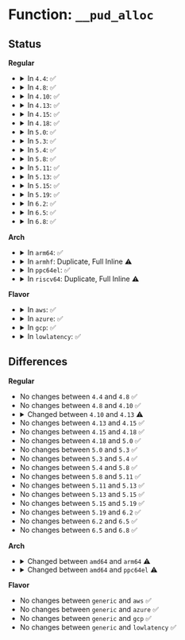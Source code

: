 # Function: <code>__pud_alloc</code>

## Status
<b>Regular</b>
<ul>
<li>
<details>
<summary>In <code>4.4</code>: ✅</summary>

```c
int __pud_alloc(struct mm_struct *mm, pgd_t *pgd, long unsigned int address);
```

**Collision:** Unique Global

**Inline:** No

**Transformation:** False

**Instances:**

```
In mm/memory.c (ffffffff811be9c0)
Location: mm/memory.c:3475
Inline: False
Direct callers:
  - arch/x86/kernel/tboot.c:tboot_late_init
  - mm/memory.c:handle_mm_fault
  - mm/memory.c:remap_pfn_range
  - mm/memory.c:copy_page_range
  - mm/memory.c:__get_locked_pte
  - mm/mremap.c:move_page_tables
  - mm/hugetlb.c:huge_pte_alloc
  - mm/userfaultfd.c:mm_alloc_pmd
```
**Symbols:**

```
ffffffff811be9c0-ffffffff811bea9c: __pud_alloc (STB_GLOBAL)
```
</details>
</li>
<li>
<details>
<summary>In <code>4.8</code>: ✅</summary>

```c
int __pud_alloc(struct mm_struct *mm, pgd_t *pgd, long unsigned int address);
```

**Collision:** Unique Global

**Inline:** No

**Transformation:** False

**Instances:**

```
In mm/memory.c (ffffffff811da7e0)
Location: mm/memory.c:3670
Inline: False
Direct callers:
  - arch/x86/kernel/tboot.c:tboot_late_init
  - mm/memory.c:handle_mm_fault
  - mm/memory.c:apply_to_page_range
  - mm/memory.c:remap_pfn_range
  - mm/memory.c:__get_locked_pte
  - mm/memory.c:copy_page_range
  - mm/mremap.c:move_page_tables
  - mm/hugetlb.c:huge_pte_alloc
  - mm/userfaultfd.c:mm_alloc_pmd
```
**Symbols:**

```
ffffffff811da7e0-ffffffff811da8d9: __pud_alloc (STB_GLOBAL)
```
</details>
</li>
<li>
<details>
<summary>In <code>4.10</code>: ✅</summary>

```c
int __pud_alloc(struct mm_struct *mm, pgd_t *pgd, long unsigned int address);
```

**Collision:** Unique Global

**Inline:** No

**Transformation:** False

**Instances:**

```
In mm/memory.c (ffffffff811ea350)
Location: mm/memory.c:3725
Inline: False
Direct callers:
  - arch/x86/kernel/tboot.c:tboot_late_init
  - mm/memory.c:handle_mm_fault
  - mm/memory.c:apply_to_page_range
  - mm/memory.c:remap_pfn_range
  - mm/memory.c:__get_locked_pte
  - mm/memory.c:copy_page_range
  - mm/mremap.c:move_page_tables
  - mm/hugetlb.c:huge_pte_alloc
  - mm/userfaultfd.c:mm_alloc_pmd
  - lib/ioremap.c:ioremap_page_range
```
**Symbols:**

```
ffffffff811ea350-ffffffff811ea449: __pud_alloc (STB_GLOBAL)
```
</details>
</li>
<li>
<details>
<summary>In <code>4.13</code>: ✅</summary>

```c
int __pud_alloc(struct mm_struct *mm, p4d_t *p4d, long unsigned int address);
```

**Collision:** Unique Global

**Inline:** No

**Transformation:** False

**Instances:**

```
In mm/memory.c (ffffffff811f53d0)
Location: mm/memory.c:3988
Inline: False
Direct callers:
  - mm/memory.c:__handle_mm_fault
  - mm/memory.c:apply_to_page_range
  - mm/memory.c:remap_pfn_range
  - mm/memory.c:__get_locked_pte
  - mm/memory.c:copy_page_range
  - mm/mremap.c:move_page_tables
  - mm/hugetlb.c:huge_pte_alloc
  - mm/userfaultfd.c:mm_alloc_pmd
  - lib/ioremap.c:ioremap_page_range
```
**Symbols:**

```
ffffffff811f53d0-ffffffff811f54ca: __pud_alloc (STB_GLOBAL)
```
</details>
</li>
<li>
<details>
<summary>In <code>4.15</code>: ✅</summary>

```c
int __pud_alloc(struct mm_struct *mm, p4d_t *p4d, long unsigned int address);
```

**Collision:** Unique Global

**Inline:** No

**Transformation:** False

**Instances:**

```
In mm/memory.c (ffffffff8120e290)
Location: mm/memory.c:4164
Inline: False
Direct callers:
  - mm/memory.c:__handle_mm_fault
  - mm/memory.c:apply_to_page_range
  - mm/memory.c:remap_pfn_range
  - mm/memory.c:__get_locked_pte
  - mm/memory.c:copy_page_range
  - mm/mremap.c:move_page_tables
  - mm/hugetlb.c:huge_pte_alloc
  - mm/userfaultfd.c:mm_alloc_pmd
  - lib/ioremap.c:ioremap_page_range
```
**Symbols:**

```
ffffffff8120e290-ffffffff8120e39d: __pud_alloc (STB_GLOBAL)
```
</details>
</li>
<li>
<details>
<summary>In <code>4.18</code>: ✅</summary>

```c
int __pud_alloc(struct mm_struct *mm, p4d_t *p4d, long unsigned int address);
```

**Collision:** Unique Global

**Inline:** No

**Transformation:** False

**Instances:**

```
In mm/memory.c (ffffffff8122ec90)
Location: mm/memory.c:4209
Inline: False
Direct callers:
  - arch/x86/kernel/tboot.c:tboot_late_init
  - mm/memory.c:__handle_mm_fault
  - mm/memory.c:apply_to_page_range
  - mm/memory.c:remap_pfn_range
  - mm/memory.c:__get_locked_pte
  - mm/memory.c:copy_page_range
  - mm/mremap.c:move_page_tables
  - mm/hugetlb.c:huge_pte_alloc
  - mm/userfaultfd.c:mm_alloc_pmd
  - lib/ioremap.c:ioremap_page_range
```
**Symbols:**

```
ffffffff8122ec90-ffffffff8122eda0: __pud_alloc (STB_GLOBAL)
```
</details>
</li>
<li>
<details>
<summary>In <code>5.0</code>: ✅</summary>

```c
int __pud_alloc(struct mm_struct *mm, p4d_t *p4d, long unsigned int address);
```

**Collision:** Unique Global

**Inline:** No

**Transformation:** False

**Instances:**

```
In mm/memory.c (ffffffff81241720)
Location: mm/memory.c:3999
Inline: False
Direct callers:
  - arch/x86/kernel/tboot.c:tboot_late_init
  - mm/memory.c:__handle_mm_fault
  - mm/memory.c:apply_to_page_range
  - mm/memory.c:remap_pfn_range
  - mm/memory.c:__get_locked_pte
  - mm/memory.c:copy_page_range
  - mm/mremap.c:move_page_tables
  - mm/hugetlb.c:huge_pte_alloc
  - mm/userfaultfd.c:mm_alloc_pmd
  - lib/ioremap.c:ioremap_page_range
```
**Symbols:**

```
ffffffff81241720-ffffffff81241830: __pud_alloc (STB_GLOBAL)
```
</details>
</li>
<li>
<details>
<summary>In <code>5.3</code>: ✅</summary>

```c
int __pud_alloc(struct mm_struct *mm, p4d_t *p4d, long unsigned int address);
```

**Collision:** Unique Global

**Inline:** No

**Transformation:** False

**Instances:**

```
In mm/memory.c (ffffffff812540a0)
Location: mm/memory.c:4048
Inline: False
Direct callers:
  - arch/x86/kernel/tboot.c:tboot_late_init
  - mm/memory.c:__handle_mm_fault
  - mm/memory.c:apply_to_page_range
  - mm/memory.c:remap_pfn_range
  - mm/memory.c:__get_locked_pte
  - mm/memory.c:copy_page_range
  - mm/mremap.c:move_page_tables
  - mm/hugetlb.c:huge_pte_alloc
  - mm/userfaultfd.c:mm_alloc_pmd
  - lib/ioremap.c:ioremap_pud_range
```
**Symbols:**

```
ffffffff812540a0-ffffffff812541aa: __pud_alloc (STB_GLOBAL)
```
</details>
</li>
<li>
<details>
<summary>In <code>5.4</code>: ✅</summary>

```c
int __pud_alloc(struct mm_struct *mm, p4d_t *p4d, long unsigned int address);
```

**Collision:** Unique Global

**Inline:** No

**Transformation:** False

**Instances:**

```
In mm/memory.c (ffffffff81262600)
Location: mm/memory.c:4073
Inline: False
Direct callers:
  - arch/x86/kernel/tboot.c:tboot_late_init
  - mm/memory.c:__handle_mm_fault
  - mm/memory.c:apply_to_page_range
  - mm/memory.c:remap_pfn_range
  - mm/memory.c:__get_locked_pte
  - mm/memory.c:copy_page_range
  - mm/mremap.c:move_page_tables
  - mm/hugetlb.c:huge_pte_alloc
  - mm/userfaultfd.c:mm_alloc_pmd
  - lib/ioremap.c:ioremap_pud_range
```
**Symbols:**

```
ffffffff81262600-ffffffff8126270a: __pud_alloc (STB_GLOBAL)
```
</details>
</li>
<li>
<details>
<summary>In <code>5.8</code>: ✅</summary>

```c
int __pud_alloc(struct mm_struct *mm, p4d_t *p4d, long unsigned int address);
```

**Collision:** Unique Global

**Inline:** No

**Transformation:** False

**Instances:**

```
In mm/memory.c (ffffffff81292500)
Location: mm/memory.c:4454
Inline: False
Direct callers:
  - arch/x86/kernel/tboot.c:map_tboot_page
  - arch/x86/platform/efi/efi_64.c:efi_alloc_page_tables
  - arch/x86/platform/uv/bios_uv.c:efi_uv1_memmap_phys_prolog
  - mm/memory.c:__handle_mm_fault
  - mm/memory.c:apply_to_p4d_range
  - mm/memory.c:remap_pfn_range
  - mm/memory.c:__get_locked_pte
  - mm/memory.c:copy_page_range
  - mm/vmalloc.c:vmap_p4d_range
  - mm/hugetlb.c:huge_pte_alloc
  - mm/userfaultfd.c:mm_alloc_pmd
  - lib/ioremap.c:ioremap_pud_range
```
**Symbols:**

```
ffffffff81292500-ffffffff8129260a: __pud_alloc (STB_GLOBAL)
```
</details>
</li>
<li>
<details>
<summary>In <code>5.11</code>: ✅</summary>

```c
int __pud_alloc(struct mm_struct *mm, p4d_t *p4d, long unsigned int address);
```

**Collision:** Unique Global

**Inline:** No

**Transformation:** False

**Instances:**

```
In mm/memory.c (ffffffff8129cdb0)
Location: mm/memory.c:4677
Inline: False
Direct callers:
  - arch/x86/kernel/tboot.c:map_tboot_page
  - arch/x86/mm/init_64.c:preallocate_vmalloc_pages
  - arch/x86/platform/efi/efi_64.c:efi_alloc_page_tables
  - mm/memory.c:__handle_mm_fault
  - mm/memory.c:__apply_to_page_range
  - mm/memory.c:remap_pfn_range
  - mm/memory.c:__get_locked_pte
  - mm/memory.c:copy_p4d_range
  - mm/vmalloc.c:vmap_p4d_range
  - mm/ioremap.c:ioremap_page_range
  - mm/hugetlb.c:huge_pte_alloc
  - mm/userfaultfd.c:mm_alloc_pmd
```
**Symbols:**

```
ffffffff8129cdb0-ffffffff8129ceba: __pud_alloc (STB_GLOBAL)
```
</details>
</li>
<li>
<details>
<summary>In <code>5.13</code>: ✅</summary>

```c
int __pud_alloc(struct mm_struct *mm, p4d_t *p4d, long unsigned int address);
```

**Collision:** Unique Global

**Inline:** No

**Transformation:** False

**Instances:**

```
In mm/memory.c (ffffffff812a2490)
Location: mm/memory.c:4704
Inline: False
Direct callers:
  - arch/x86/kernel/tboot.c:map_tboot_page
  - arch/x86/mm/init_64.c:preallocate_vmalloc_pages
  - arch/x86/platform/efi/efi_64.c:efi_alloc_page_tables
  - mm/memory.c:__handle_mm_fault
  - mm/memory.c:apply_to_pud_range
  - mm/memory.c:remap_pfn_range_notrack
  - mm/memory.c:__get_locked_pte
  - mm/memory.c:copy_p4d_range
  - mm/vmalloc.c:vmap_pages_pud_range
  - mm/vmalloc.c:vmap_range_noflush
  - mm/hugetlb.c:huge_pte_alloc
  - mm/userfaultfd.c:mm_alloc_pmd
```
**Symbols:**

```
ffffffff812a2490-ffffffff812a2599: __pud_alloc (STB_GLOBAL)
```
</details>
</li>
<li>
<details>
<summary>In <code>5.15</code>: ✅</summary>

```c
int __pud_alloc(struct mm_struct *mm, p4d_t *p4d, long unsigned int address);
```

**Collision:** Unique Global

**Inline:** No

**Transformation:** False

**Instances:**

```
In mm/memory.c (ffffffff812e3800)
Location: mm/memory.c:4850
Inline: False
Direct callers:
  - arch/x86/kernel/tboot.c:map_tboot_page
  - arch/x86/mm/init_64.c:preallocate_vmalloc_pages
  - arch/x86/platform/efi/efi_64.c:efi_alloc_page_tables
  - mm/memory.c:__handle_mm_fault
  - mm/memory.c:apply_to_pud_range
  - mm/memory.c:remap_pfn_range_notrack
  - mm/memory.c:walk_to_pmd
  - mm/memory.c:copy_p4d_range
  - mm/vmalloc.c:vmap_pages_pud_range
  - mm/vmalloc.c:vmap_range_noflush
  - mm/hugetlb.c:huge_pte_alloc
  - mm/userfaultfd.c:mm_alloc_pmd
```
**Symbols:**

```
ffffffff812e3800-ffffffff812e3909: __pud_alloc (STB_GLOBAL)
```
</details>
</li>
<li>
<details>
<summary>In <code>5.19</code>: ✅</summary>

```c
int __pud_alloc(struct mm_struct *mm, p4d_t *p4d, long unsigned int address);
```

**Collision:** Unique Global

**Inline:** No

**Transformation:** False

**Instances:**

```
In mm/memory.c (ffffffff81344ba0)
Location: mm/memory.c:5193
Inline: False
Direct callers:
  - arch/x86/kernel/tboot.c:map_tboot_page
  - arch/x86/mm/init_64.c:preallocate_vmalloc_pages
  - arch/x86/platform/efi/efi_64.c:efi_alloc_page_tables
  - mm/memory.c:__handle_mm_fault
  - mm/memory.c:apply_to_pud_range
  - mm/memory.c:remap_pfn_range_notrack
  - mm/memory.c:walk_to_pmd
  - mm/memory.c:copy_p4d_range
  - mm/mprotect.c:change_protection_range
  - mm/vmalloc.c:vmap_pages_pud_range
  - mm/vmalloc.c:vmap_range_noflush
  - mm/hugetlb.c:huge_pte_alloc
  - mm/userfaultfd.c:mm_alloc_pmd
```
**Symbols:**

```
ffffffff81344ba0-ffffffff81344cbf: __pud_alloc (STB_GLOBAL)
```
</details>
</li>
<li>
<details>
<summary>In <code>6.2</code>: ✅</summary>

```c
int __pud_alloc(struct mm_struct *mm, p4d_t *p4d, long unsigned int address);
```

**Collision:** Unique Global

**Inline:** No

**Transformation:** False

**Instances:**

```
In mm/memory.c (ffffffff813bcdc0)
Location: mm/memory.c:5273
Inline: False
Direct callers:
  - arch/x86/kernel/tboot.c:map_tboot_page
  - arch/x86/mm/init_64.c:preallocate_vmalloc_pages
  - arch/x86/platform/efi/efi_64.c:efi_alloc_page_tables
  - mm/memory.c:__handle_mm_fault
  - mm/memory.c:apply_to_pud_range
  - mm/memory.c:remap_pfn_range_notrack
  - mm/memory.c:walk_to_pmd
  - mm/memory.c:copy_p4d_range
  - mm/mprotect.c:change_protection_range
  - mm/vmalloc.c:vmap_pages_pud_range
  - mm/vmalloc.c:vmap_range_noflush
  - mm/hugetlb.c:huge_pte_alloc
  - mm/userfaultfd.c:mm_alloc_pmd
```
**Symbols:**

```
ffffffff813bcdc0-ffffffff813bcedf: __pud_alloc (STB_GLOBAL)
```
</details>
</li>
<li>
<details>
<summary>In <code>6.5</code>: ✅</summary>

```c
int __pud_alloc(struct mm_struct *mm, p4d_t *p4d, long unsigned int address);
```

**Collision:** Unique Global

**Inline:** No

**Transformation:** False

**Instances:**

```
In mm/memory.c (ffffffff813f1af0)
Location: mm/memory.c:5465
Inline: False
Direct callers:
  - arch/x86/kernel/tboot.c:map_tboot_page
  - arch/x86/mm/init_64.c:preallocate_vmalloc_pages
  - arch/x86/platform/efi/efi_64.c:efi_alloc_page_tables
  - mm/memory.c:__handle_mm_fault
  - mm/memory.c:apply_to_pud_range
  - mm/memory.c:remap_p4d_range
  - mm/memory.c:walk_to_pmd
  - mm/memory.c:copy_p4d_range
  - mm/mprotect.c:change_p4d_range
  - mm/vmalloc.c:vmap_pages_pud_range
  - mm/vmalloc.c:vmap_range_noflush
  - mm/hugetlb.c:huge_pte_alloc
  - mm/userfaultfd.c:mm_alloc_pmd
```
**Symbols:**

```
ffffffff813f1af0-ffffffff813f1c15: __pud_alloc (STB_GLOBAL)
```
</details>
</li>
<li>
<details>
<summary>In <code>6.8</code>: ✅</summary>

```c
int __pud_alloc(struct mm_struct *mm, p4d_t *p4d, long unsigned int address);
```

**Collision:** Unique Global

**Inline:** No

**Transformation:** False

**Instances:**

```
In mm/memory.c (ffffffff8141c7a0)
Location: mm/memory.c:5691
Inline: False
Direct callers:
  - arch/x86/kernel/tboot.c:map_tboot_page
  - arch/x86/mm/init_64.c:preallocate_vmalloc_pages
  - arch/x86/platform/efi/efi_64.c:efi_alloc_page_tables
  - mm/memory.c:__handle_mm_fault
  - mm/memory.c:apply_to_pud_range
  - mm/memory.c:remap_pfn_range_notrack
  - mm/memory.c:walk_to_pmd
  - mm/memory.c:copy_p4d_range
  - mm/mprotect.c:change_p4d_range
  - mm/vmalloc.c:vmap_pages_pud_range
  - mm/vmalloc.c:vmap_range_noflush
  - mm/hugetlb.c:huge_pte_alloc
  - mm/migrate_device.c:migrate_vma_insert_page
  - mm/userfaultfd.c:mm_alloc_pmd
```
**Symbols:**

```
ffffffff8141c7a0-ffffffff8141c90a: __pud_alloc (STB_GLOBAL)
```
</details>
</li>
</ul>
<b>Arch</b>
<ul>
<li>
<details>
<summary>In <code>arm64</code>: ✅</summary>

```c
int __pud_alloc(struct mm_struct *mm, pgd_t *p4d, long unsigned int address);
```

**Collision:** Unique Global

**Inline:** No

**Transformation:** False

**Instances:**

```
In mm/memory.c (ffff8000102f9810)
Location: mm/memory.c:4073
Inline: False
Direct callers:
  - arch/arm64/mm/hugetlbpage.c:huge_pte_alloc
  - mm/memory.c:__handle_mm_fault
  - mm/memory.c:apply_to_page_range
  - mm/memory.c:remap_pfn_range
  - mm/memory.c:__get_locked_pte
  - mm/memory.c:copy_page_range
  - mm/mremap.c:move_page_tables
  - mm/userfaultfd.c:mm_alloc_pmd
  - lib/ioremap.c:ioremap_page_range
```
**Symbols:**

```
ffff8000102f9810-ffff8000102f9984: __pud_alloc (STB_GLOBAL)
```
</details>
</li>
<li>
<details>
<summary>In <code>armhf</code>: Duplicate, Full Inline ⚠️</summary>

**Collision:** Static Duplication

**Inline:** Full

**Transformation:** False

**Instances:**

```
In arch/arm/mm/pgd.c (0)
Location: include/linux/mm.h:1781
Inline: True
```
```
In mm/memory.c (0)
Location: include/linux/mm.h:1781
Inline: True
```
```
In mm/mremap.c (0)
Location: include/linux/mm.h:1781
Inline: True
```
```
In mm/vmalloc.c (0)
Location: include/linux/mm.h:1781
Inline: True
```
```
In mm/userfaultfd.c (0)
Location: include/linux/mm.h:1781
Inline: True
```
```
In lib/ioremap.c (0)
Location: include/linux/mm.h:1781
Inline: True
```
</details>
</li>
<li>
<details>
<summary>In <code>ppc64el</code>: ✅</summary>

```c
int __pud_alloc(struct mm_struct *mm, pgd_t *p4d, long unsigned int address);
```

**Collision:** Unique Global

**Inline:** No

**Transformation:** False

**Instances:**

```
In mm/memory.c (c0000000003c3760)
Location: mm/memory.c:4073
Inline: False
Direct callers:
  - arch/powerpc/mm/book3s64/hash_pgtable.c:hash__map_kernel_page
  - arch/powerpc/mm/book3s64/radix_pgtable.c:__map_kernel_page
  - arch/powerpc/mm/hugetlbpage.c:huge_pte_alloc
  - mm/memory.c:__handle_mm_fault
  - mm/memory.c:apply_to_page_range
  - mm/memory.c:remap_pfn_range
  - mm/memory.c:__get_locked_pte
  - mm/memory.c:copy_page_range
  - mm/mremap.c:move_page_tables
  - mm/vmalloc.c:vmap_page_range_noflush
  - mm/userfaultfd.c:mm_alloc_pmd
  - lib/ioremap.c:ioremap_pud_range
```
**Symbols:**

```
c0000000003c3760-c0000000003c38d8: __pud_alloc (STB_GLOBAL)
```
</details>
</li>
<li>
<details>
<summary>In <code>riscv64</code>: Duplicate, Full Inline ⚠️</summary>

**Collision:** Static Duplication

**Inline:** Full

**Transformation:** False

**Instances:**

```
In mm/memory.c (0)
Location: include/linux/mm.h:1781
Inline: True
```
```
In mm/mremap.c (0)
Location: include/linux/mm.h:1781
Inline: True
```
```
In mm/vmalloc.c (0)
Location: include/linux/mm.h:1781
Inline: True
```
```
In mm/hugetlb.c (0)
Location: include/linux/mm.h:1781
Inline: True
```
```
In mm/userfaultfd.c (0)
Location: include/linux/mm.h:1781
Inline: True
```
```
In lib/ioremap.c (0)
Location: include/linux/mm.h:1781
Inline: True
```
</details>
</li>
</ul>
<b>Flavor</b>
<ul>
<li>
<details>
<summary>In <code>aws</code>: ✅</summary>

```c
int __pud_alloc(struct mm_struct *mm, p4d_t *p4d, long unsigned int address);
```

**Collision:** Unique Global

**Inline:** No

**Transformation:** False

**Instances:**

```
In mm/memory.c (ffffffff8125ac50)
Location: mm/memory.c:4073
Inline: False
Direct callers:
  - arch/x86/kernel/tboot.c:tboot_late_init
  - mm/memory.c:__handle_mm_fault
  - mm/memory.c:apply_to_page_range
  - mm/memory.c:remap_pfn_range
  - mm/memory.c:__get_locked_pte
  - mm/memory.c:copy_page_range
  - mm/mremap.c:move_page_tables
  - mm/hugetlb.c:huge_pte_alloc
  - mm/userfaultfd.c:mm_alloc_pmd
  - lib/ioremap.c:ioremap_pud_range
```
**Symbols:**

```
ffffffff8125ac50-ffffffff8125ad5a: __pud_alloc (STB_GLOBAL)
```
</details>
</li>
<li>
<details>
<summary>In <code>azure</code>: ✅</summary>

```c
int __pud_alloc(struct mm_struct *mm, p4d_t *p4d, long unsigned int address);
```

**Collision:** Unique Global

**Inline:** No

**Transformation:** False

**Instances:**

```
In mm/memory.c (ffffffff8124d020)
Location: mm/memory.c:4073
Inline: False
Direct callers:
  - arch/x86/kernel/tboot.c:tboot_late_init
  - mm/memory.c:__handle_mm_fault
  - mm/memory.c:apply_to_page_range
  - mm/memory.c:remap_pfn_range
  - mm/memory.c:__get_locked_pte
  - mm/memory.c:copy_page_range
  - mm/mremap.c:move_page_tables
  - mm/hugetlb.c:huge_pte_alloc
  - mm/userfaultfd.c:mm_alloc_pmd
  - lib/ioremap.c:ioremap_pud_range
```
**Symbols:**

```
ffffffff8124d020-ffffffff8124d0ea: __pud_alloc (STB_GLOBAL)
```
</details>
</li>
<li>
<details>
<summary>In <code>gcp</code>: ✅</summary>

```c
int __pud_alloc(struct mm_struct *mm, p4d_t *p4d, long unsigned int address);
```

**Collision:** Unique Global

**Inline:** No

**Transformation:** False

**Instances:**

```
In mm/memory.c (ffffffff812589f0)
Location: mm/memory.c:4073
Inline: False
Direct callers:
  - arch/x86/kernel/tboot.c:tboot_late_init
  - mm/memory.c:__handle_mm_fault
  - mm/memory.c:apply_to_page_range
  - mm/memory.c:remap_pfn_range
  - mm/memory.c:__get_locked_pte
  - mm/memory.c:copy_page_range
  - mm/mremap.c:move_page_tables
  - mm/hugetlb.c:huge_pte_alloc
  - mm/userfaultfd.c:mm_alloc_pmd
  - lib/ioremap.c:ioremap_pud_range
```
**Symbols:**

```
ffffffff812589f0-ffffffff81258afa: __pud_alloc (STB_GLOBAL)
```
</details>
</li>
<li>
<details>
<summary>In <code>lowlatency</code>: ✅</summary>

```c
int __pud_alloc(struct mm_struct *mm, p4d_t *p4d, long unsigned int address);
```

**Collision:** Unique Global

**Inline:** No

**Transformation:** False

**Instances:**

```
In mm/memory.c (ffffffff812683f0)
Location: mm/memory.c:4073
Inline: False
Direct callers:
  - arch/x86/kernel/tboot.c:tboot_late_init
  - mm/memory.c:__handle_mm_fault
  - mm/memory.c:apply_to_page_range
  - mm/memory.c:remap_pfn_range
  - mm/memory.c:__get_locked_pte
  - mm/memory.c:copy_page_range
  - mm/mremap.c:move_page_tables
  - mm/hugetlb.c:huge_pte_alloc
  - mm/userfaultfd.c:mm_alloc_pmd
  - lib/ioremap.c:ioremap_pud_range
```
**Symbols:**

```
ffffffff812683f0-ffffffff812684f8: __pud_alloc (STB_GLOBAL)
```
</details>
</li>
</ul>

## Differences
<b>Regular</b>
<ul>
<li>
No changes between <code>4.4</code> and <code>4.8</code> ✅
</li>
<li>
No changes between <code>4.8</code> and <code>4.10</code> ✅
</li>
<li>
<details>
<summary>Changed between <code>4.10</code> and <code>4.13</code> ⚠️</summary>
<ul>
<li>
<b>Param added. </b>
<code>p4d_t *p4d</code>
</li>
<li>
<b>Param removed. </b>
<code>pgd_t *pgd</code>
</li>
</ul>
</details>
</li>
<li>
No changes between <code>4.13</code> and <code>4.15</code> ✅
</li>
<li>
No changes between <code>4.15</code> and <code>4.18</code> ✅
</li>
<li>
No changes between <code>4.18</code> and <code>5.0</code> ✅
</li>
<li>
No changes between <code>5.0</code> and <code>5.3</code> ✅
</li>
<li>
No changes between <code>5.3</code> and <code>5.4</code> ✅
</li>
<li>
No changes between <code>5.4</code> and <code>5.8</code> ✅
</li>
<li>
No changes between <code>5.8</code> and <code>5.11</code> ✅
</li>
<li>
No changes between <code>5.11</code> and <code>5.13</code> ✅
</li>
<li>
No changes between <code>5.13</code> and <code>5.15</code> ✅
</li>
<li>
No changes between <code>5.15</code> and <code>5.19</code> ✅
</li>
<li>
No changes between <code>5.19</code> and <code>6.2</code> ✅
</li>
<li>
No changes between <code>6.2</code> and <code>6.5</code> ✅
</li>
<li>
No changes between <code>6.5</code> and <code>6.8</code> ✅
</li>
</ul>
<b>Arch</b>
<ul>
<li>
<details>
<summary>Changed between <code>amd64</code> and <code>arm64</code> ⚠️</summary>
<ul>
<li>
<b>Param type changed. </b>
<code>p4d_t *p4d</code> ➡️ <code>pgd_t *p4d</code>
</li>
</ul>
</details>
</li>
<li>
<details>
<summary>Changed between <code>amd64</code> and <code>ppc64el</code> ⚠️</summary>
<ul>
<li>
<b>Param type changed. </b>
<code>p4d_t *p4d</code> ➡️ <code>pgd_t *p4d</code>
</li>
</ul>
</details>
</li>
</ul>
<b>Flavor</b>
<ul>
<li>
No changes between <code>generic</code> and <code>aws</code> ✅
</li>
<li>
No changes between <code>generic</code> and <code>azure</code> ✅
</li>
<li>
No changes between <code>generic</code> and <code>gcp</code> ✅
</li>
<li>
No changes between <code>generic</code> and <code>lowlatency</code> ✅
</li>
</ul>
